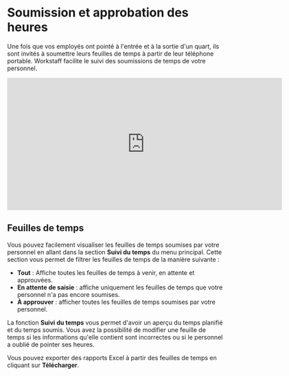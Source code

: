 # Soumission et approbation des heures

Une fois que vos employés ont pointé à l'entrée et à la sortie d'un quart, ils sont invités à soumettre leurs feuilles de temps à partir de leur téléphone portable. Workstaff facilite le suivi des soumissions de temps de votre personnel.

<iframe width="640" height="308" src="https://www.loom.com/embed/2c0b27319e5441ceb3eb9256a54e68ba" frameborder="0" webkitallowfullscreen mozallowfullscreen allowfullscreen></iframe>

## Feuilles de temps
Vous pouvez facilement visualiser les feuilles de temps soumises par votre personnel en allant dans la section **Suivi du temps** du menu principal.
Cette section vous permet de filtrer les feuilles de temps de la manière suivante :
- **Tout** : Affiche toutes les feuilles de temps à venir, en attente et approuvées.
- **En attente de saisie** : affiche uniquement les feuilles de temps que votre personnel n'a pas encore soumises.
- **À approuver** : afficher toutes les feuilles de temps soumises par votre personnel.

La fonction **Suivi du temps** vous permet d'avoir un aperçu du temps planifié et du temps soumis.
Vous avez la possibilité de modifier une feuille de temps si les informations qu'elle contient sont incorrectes ou si le personnel a oublié de pointer ses heures.

Vous pouvez exporter des rapports Excel à partir des feuilles de temps en cliquant sur **Télécharger**. 

